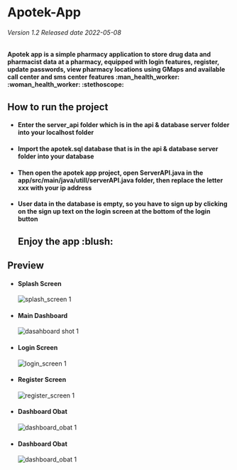 # Apotek-App
<h6> Version 1.2 Released date 2022-05-08 </h6>

<h4>Apotek app is a simple pharmacy application to store drug data and pharmacist data at a pharmacy, equipped with login features, register, update passwords, view pharmacy locations using GMaps and available call center and sms center features :man_health_worker:  :woman_health_worker: :stethoscope: </h4>

<h2> How to run the project </h4>
<ul>
  <h4><li>Enter the server_api folder which is in the api & database server folder into your localhost folder</li></h4>
  <h4><li>Import the apotek.sql database that is in the api & database server folder into your database</li></h4>
  <h4><li>Then open the apotek app project, open ServerAPI.java in the app/src/main/java/utill/serverAPI.java folder, then replace the letter xxx with your ip address</li></h4>
  <h4><li>User data in the database is empty, so you have to sign up by clicking on the sign up text on the login screen at the bottom of the login button</li></h4>
  
  <h2>Enjoy the app :blush: </h2>

</ul>

<h2>Preview</h2>

<ul>
  <h4><li>Splash Screen</li></h4>
  
   ![splash_screen 1](https://user-images.githubusercontent.com/79959818/167281330-070105b8-5c21-445b-bb27-94858a2bde4d.png)
  
   <h4><li>Main Dashboard</li></h4>
  
   ![dasahboard shot 1](https://user-images.githubusercontent.com/79959818/167281314-023d1139-4392-454e-a41a-0c43a9e2c302.png)
  
  <h4><li>Login Screen</li></h4>
  
  ![login_screen 1](https://user-images.githubusercontent.com/79959818/167281346-c1a54b10-6d17-4a78-894b-cdb8f5f2ac43.png)
  
  <h4><li>Register Screen</li></h4>
  
  ![register_screen 1](https://user-images.githubusercontent.com/79959818/167281356-3c058c33-31f4-46b6-bb61-b4a397d5d1a4.png)
  
  <h4><li>Dashboard Obat</li></h4>
  
  ![dashboard_obat 1](https://user-images.githubusercontent.com/79959818/167281444-f968da2c-a43a-40d5-8596-3dd83901eeb6.png)
  
  <h4><li>Dashboard Obat</li></h4>
  
  ![dashboard_obat 1](https://user-images.githubusercontent.com/79959818/167281592-0be28e64-9bb3-49e4-982f-489ce0f9b050.png)
  
</ul>











     
    

 

